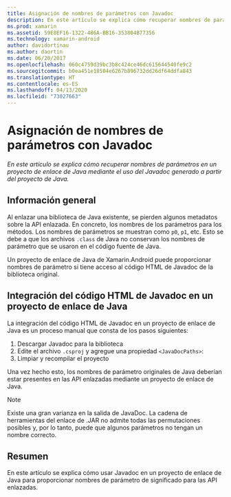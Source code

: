 ```yaml
---
title: Asignación de nombres de parámetros con Javadoc
description: En este artículo se explica cómo recuperar nombres de parámetros en un proyecto de enlace de Java mediante el uso del Javadoc generado a partir del proyecto de Java.
ms.prod: xamarin
ms.assetid: 59E8EF16-1322-486A-BB16-353804B77356
ms.technology: xamarin-android
author: davidortinau
ms.author: daortin
ms.date: 06/20/2017
ms.openlocfilehash: 060c4759d39bc3b8c424ce46dc615644540fe9c2
ms.sourcegitcommit: b0ea451e18504e6267b896732dd26df64ddfa843
ms.translationtype: HT
ms.contentlocale: es-ES
ms.lasthandoff: 04/13/2020
ms.locfileid: "73027663"
---
```

# <a name="naming-parameters-with-javadoc"></a>Asignación de nombres de parámetros con Javadoc

_En este artículo se explica cómo recuperar nombres de parámetros en un proyecto de enlace de Java mediante el uso del Javadoc generado a partir del proyecto de Java._

## <a name="overview"></a>Información general

Al enlazar una biblioteca de Java existente, se pierden algunos metadatos sobre la API enlazada. En concreto, los nombres de los parámetros para los métodos. Los nombres de parámetros se muestran como `p0`, `p1`, etc. Esto se debe a que los archivos `.class` de Java no conservan los nombres de parámetro que se usaron en el código fuente de Java. 

Un proyecto de enlace de Java de Xamarin.Android puede proporcionar nombres de parámetro si tiene acceso al código HTML de Javadoc de la biblioteca original. 

## <a name="integrating-javadoc-html-into-a-java-binding-project"></a>Integración del código HTML de Javadoc en un proyecto de enlace de Java

La integración del código HTML de Javadoc en un proyecto de enlace de Java es un proceso manual que consta de los pasos siguientes: 

1. Descargar Javadoc para la biblioteca
2. Edite el archivo `.csproj` y agregue una propiedad `<JavaDocPaths>`:
3. Limpiar y recompilar el proyecto

Una vez hecho esto, los nombres de parámetro originales de Java deberían estar presentes en las API enlazadas mediante un proyecto de enlace de Java. 

> [!NOTE]
> Existe una gran varianza en la salida de JavaDoc. La cadena de herramientas del enlace de .JAR no admite todas las permutaciones posibles y, por lo tanto, puede que algunos parámetros no tengan un nombre correcto.

## <a name="summary"></a>Resumen

En este artículo se explica cómo usar Javadoc en un proyecto de enlace de Java para proporcionar nombres de parámetro de significado para las API enlazadas. 
